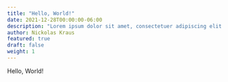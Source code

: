 ```yaml
---
title: "Hello, World!"
date: 2021-12-28T00:00:00-06:00
description: "Lorem ipsum dolor sit amet, consectetuer adipiscing elit. Aenean commodo ligula eget dolor."
author: Nickolas Kraus
featured: true
draft: false
weight: 1
---
```


Hello, World!

